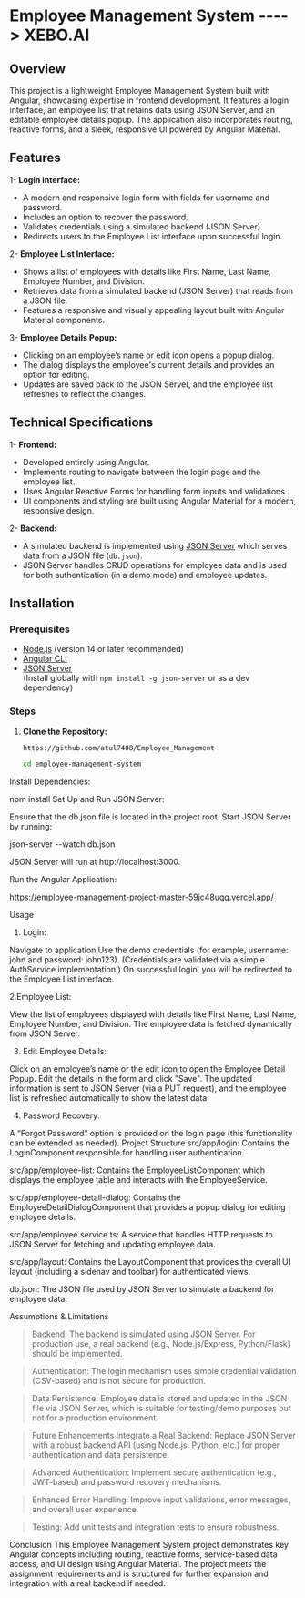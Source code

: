 # Employee Management System ---->  XEBO.AI

## Overview

This project is a lightweight Employee Management System built with Angular, showcasing expertise in frontend development. It features a login interface, an employee list that retains data using JSON Server, and an editable employee details popup. The application also incorporates routing, reactive forms, and a sleek, responsive UI powered by Angular Material.

## Features

1- **Login Interface:**  
  - A modern and responsive login form with fields for username and password.
  - Includes an option to recover the password.
  - Validates credentials using a simulated backend (JSON Server).
  - Redirects users to the Employee List interface upon successful login.

2- **Employee List Interface:**  
  - Shows a list of employees with details like First Name, Last Name, Employee Number, and Division.
  - Retrieves data from a simulated backend (JSON Server) that reads from a JSON file.
  - Features a responsive and visually appealing layout built with Angular Material components.

3- **Employee Details Popup:**  
  - Clicking on an employee’s name or edit icon opens a popup dialog.
  - The dialog displays the employee's current details and provides an option for editing.
  - Updates are saved back to the JSON Server, and the employee list refreshes to reflect the changes.

## Technical Specifications

1- **Frontend:**
  - Developed entirely using Angular.
  - Implements routing to navigate between the login page and the employee list.
  - Uses Angular Reactive Forms for handling form inputs and validations.
  - UI components and styling are built using Angular Material for a modern, responsive design.

2- **Backend:**
  - A simulated backend is implemented using [JSON Server](https://github.com/typicode/json-server) which serves data from a JSON file (`db.json`).
  - JSON Server handles CRUD operations for employee data and is used for both authentication (in a demo mode) and employee updates.
  
## Installation

### Prerequisites

- [Node.js](https://nodejs.org/) (version 14 or later recommended)
- [Angular CLI](https://angular.io/cli)
- [JSON Server](https://github.com/typicode/json-server)  
  (Install globally with `npm install -g json-server` or as a dev dependency)

### Steps

1. **Clone the Repository:**

   ```bash
   https://github.com/atul7408/Employee_Management
   
   cd employee-management-system
Install Dependencies:

npm install
Set Up and Run JSON Server:

Ensure that the db.json file is located in the project root. 
Start JSON Server by running:

json-server --watch db.json

JSON Server will run at http://localhost:3000.

Run the Angular Application:

https://employee-management-project-master-59jc48uqq.vercel.app/


Usage
1. Login:

Navigate to application
Use the demo credentials (for example, username: john and password: john123).
(Credentials are validated via a simple AuthService implementation.)
On successful login, you will be redirected to the Employee List interface.

2.Employee List:

View the list of employees displayed with details like First Name, Last Name, Employee Number, and Division.
The employee data is fetched dynamically from JSON Server.

3. Edit Employee Details:

Click on an employee’s name or the edit icon to open the Employee Detail Popup.
Edit the details in the form and click "Save".
The updated information is sent to JSON Server (via a PUT request), and the employee list is refreshed automatically to show the latest data.

4. Password Recovery:

A “Forgot Password” option is provided on the login page (this functionality can be extended as needed).
Project Structure
src/app/login:
Contains the LoginComponent responsible for handling user authentication.

src/app/employee-list:
Contains the EmployeeListComponent which displays the employee table and interacts with the EmployeeService.

src/app/employee-detail-dialog:
Contains the EmployeeDetailDialogComponent that provides a popup dialog for editing employee details.

src/app/employee.service.ts:
A service that handles HTTP requests to JSON Server for fetching and updating employee data.

src/app/layout:
Contains the LayoutComponent that provides the overall UI layout (including a sidenav and toolbar) for authenticated views.

db.json:
The JSON file used by JSON Server to simulate a backend for employee data.

Assumptions & Limitations
> Backend:
The backend is simulated using JSON Server. For production use, a real backend (e.g., Node.js/Express, Python/Flask) should be implemented.

> Authentication:
The login mechanism uses simple credential validation (CSV-based) and is not secure for production.

> Data Persistence:
Employee data is stored and updated in the JSON file via JSON Server, which is suitable for testing/demo purposes but not for a production environment.

> Future Enhancements
Integrate a Real Backend:
Replace JSON Server with a robust backend API (using Node.js, Python, etc.) for proper authentication and data persistence.

> Advanced Authentication:
Implement secure authentication (e.g., JWT-based) and password recovery mechanisms.

> Enhanced Error Handling:
Improve input validations, error messages, and overall user experience.

> Testing:
Add unit tests and integration tests to ensure robustness.

Conclusion
This Employee Management System project demonstrates key Angular concepts including routing, reactive forms, service-based data access, and UI design using Angular Material. The project meets the assignment requirements and is structured for further expansion and integration with a real backend if needed.




